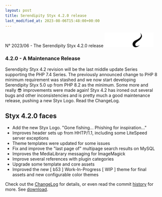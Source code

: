 ```yaml
---
layout: post
title: Serendipity Styx 4.2.0 release
last_modified_at: 2023-08-06T15:48:00+00:00
---
```


N° 2023/06 - The Serendipity Styx 4.2.0 release <img class="php8" src="/i/b/logo_php8_2.svg" alt="php8.2" width="160" height="48">

### 4.2.0 - A Maintenance Release

Serendipity Styx 4.2 revision will be the last middle update Series supporting the PHP 7.4 Series.
The previously announced change to PHP 8 minimum requirement was stashed and we now start developing Serendipity Styx 5.0 up from PHP 8.2 as the minimum.
Some more and really 😎 improvements were made again!
Styx 4.2 has ironed out several bugs and other inconsistencies and is pretty much a good maintenance release, pushing a new Styx Logo. Read the ChangeLog.

## Styx 4.2.0 faces

  - Add the new Styx Logo. "Gone fishing... Phishing for inspiration..."
  - Improves header sets up from HHTP/1.1, including some LiteSpeed server exceptions
  - Theme templates were updated for some issues
  - Fix and improve the "last page of" multipage search results on MySQL
  - Improves the MediaLibrary messaging for ImageMagick
  - Improve several references with plugin categories
  - Upgrade some template and core assets
  - Improved the new [ b53 ] Work-In-Progress [ WIP ] theme for final assets and new configurable color themes


Check out the [ChangeLog](https://github.com/ophian/styx/blob/4.2.0/docs/NEWS) for details, or even read the commit [history](https://github.com/ophian/styx/commits/4.2.0) for more. See [download](https://github.com/ophian/styx/releases/tag/4.2.0).

